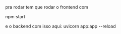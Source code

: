 pra rodar tem que rodar o frontend com

npm start

e o backend com isso aqui:
uvicorn app:app --reload